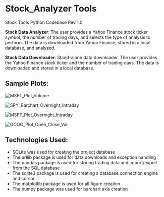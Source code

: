 # Stock_Analyzer Tools
Stock Tools Python Codebase Rev 1.0

**Stock Data Analyzer**: The user provides a Yahoo Finance stock ticker symbol, the number of trading days, and selects the type of analysis to perform. The data is downloaded from Yahoo Finance, stored in a local database, and analyzed.

**Stock Data Downloader**: Stand-alone data downloader. The user provides the Yahoo Finance stock ticker and the number of trading days. The data is downloaded and stored in a local database.

## **Sample Plots:**
![MSFT_Plot_Volume](https://github.com/jaketimm/Stock_Analyzer/assets/154553278/a749cc8f-1217-4414-90b2-9b49d5167d82)

![SPY_Barchart_Overnight_Intraday](https://github.com/jaketimm/Stock_Data_Tools_V1_0/assets/154553278/3e2cf368-bd28-415b-bcf2-88488ce8ab56)

![MSFT_Plot_Overnight_Intraday](https://github.com/jaketimm/Stock_Data_Tools_V1_0/assets/154553278/2f4b0d57-0c6b-43aa-b15c-5bc346450bb5)

![GOOG_Plot_Open_Close_Var](https://github.com/jaketimm/Stock_Data_Tools_V1_0/assets/154553278/9bbf9554-3b1c-43c7-b749-a45ddddaa893)




## **Technologies Used:**
- SQLite was used for creating the project database
- The urllib package is used for data downloads and exception handling
- The pandas package is used for storing trading data and import/export from the SQL database
- The sqlite3 package is used for creating a database connection engine and cursor
- The matplotlib package is used for all figure creation
- The numpy package was used for barchart axis creation

